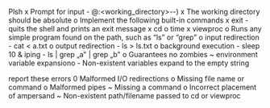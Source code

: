 
Plsh
x   Prompt for input - <username>@<hostname>:<working_directory>--)
x   The working directory should be absolute
o   Implement the following built-in commands
    x   exit - quits the shell and prints an exit message
    x   cd 
    o   time 
    x   viewproc <file> 
o   Runs any simple program found on the path, such as “ls” or “grep”
o   input redirection - cat < a.txt
o   output redirection - ls > ls.txt
o   background execution - sleep 10 & iping - ls | grep „a‟ | grep „b‟
o   Guarantees no zombies 
~   environment variable expansiono - Non-existent variables expand to the empty string 

report these errors
    0   Malformed I/O redirections
    o   Missing file name or command
    o   Malformed pipes
    ~   Missing a command
    o   Incorrect placement of ampersand
    ~   Non-existent path/filename passed to cd or viewproc

